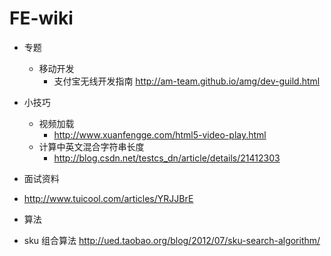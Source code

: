 # FE-wiki

* 专题
  * 移动开发
    * 支付宝无线开发指南 http://am-team.github.io/amg/dev-guild.html 
* 小技巧
  * 视频加载
    * http://www.xuanfengge.com/html5-video-play.html
  * 计算中英文混合字符串长度
    * http://blog.csdn.net/testcs_dn/article/details/21412303

* 面试资料
 * http://www.tuicool.com/articles/YRJJBrE

* 算法
 * sku 组合算法 http://ued.taobao.org/blog/2012/07/sku-search-algorithm/
